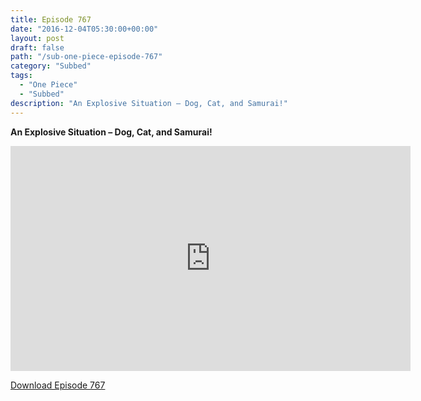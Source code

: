 ```yaml
---
title: Episode 767
date: "2016-12-04T05:30:00+00:00"
layout: post
draft: false
path: "/sub-one-piece-episode-767"
category: "Subbed"
tags:
  - "One Piece"
  - "Subbed"
description: "An Explosive Situation – Dog, Cat, and Samurai!"
---
```


**An Explosive Situation – Dog, Cat, and Samurai!**

<iframe width="640" height="360" src="https://www.rapidvideo.com/e/G6FRPGU2LM" frameborder="0" marginwidth=0 marginheight=0 scrolling=no allowfullscreen></iframe>

<a href="http://ouo.io/qs/eCodkFEQ?s=https://rapidvid.to/d/https://www.rapidvideo.com/e/G6FRPGU2LM">Download Episode 767</a>
